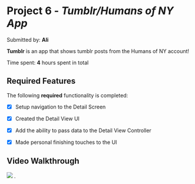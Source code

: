 # Project 6 - *Tumblr/Humans of NY App*

Submitted by: **Ali**

**Tumblr** is an app that shows tumblr posts from the Humans of NY account!

Time spent: **4** hours spent in total

## Required Features

The following **required** functionality is completed:

- [X] Setup navigation to the Detail Screen
- [X] Created the Detail View UI
- [X] Add the ability to pass data to the Detail View Controller
- [X] Made personal finishing touches to the UI


## Video Walkthrough


![](https://github.com/ziaali455/project6_codepath_ios/blob/main/unit6-.gif) .
